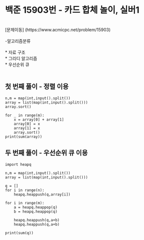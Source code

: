 # 백준 15903번 - 카드 합체 놀이, 실버1
<br>
[문제이동] (https://www.acmicpc.net/problem/15903)
<br><br>
-알고리즘분류
<br><br>
* 자료 구조 <br>
* 그리디 알고리즘<br>
* 우선순위 큐<br> 

<br>

## 첫 번째 풀이 - 정렬 이용
```
n,m = map(int,input().split())
array = list(map(int,input().split()))
array.sort()

for _ in range(m):
    x = array[0] + array[1]
    array[0] = x
    array[1] = x
    array.sort()
print(sum(array))
```

## 두 번째 풀이 - 우선순위 큐 이용

```
import heapq

n,m = map(int,input().split())
array = list(map(int,input().split()))

q = []
for i in range(n):
    heapq.heappush(q,array[i])

for i in range(m):
    a = heapq.heappop(q)
    b = heapq.heappop(q)

    heapq.heappush(q,a+b)
    heapq.heappush(q,a+b)

print(sum(q))


```
